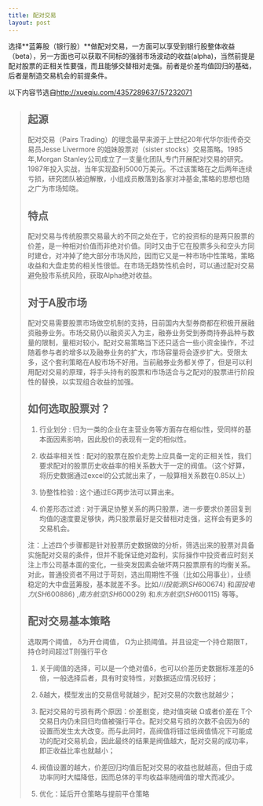 ```yaml
---
title: 配对交易
layout: post
---
```


选择**蓝筹股（银行股）**做配对交易，一方面可以享受到银行股整体收益（beta），另一方面也可以获取不同标的强弱市场波动的收益(alpha)，当然前提是配对股票的正相关性要强，而且能够交替相对走强。前者是价差均值回归的基础，后者是制造交易机会的前提条件。

以下内容节选自<http://xueqiu.com/4357289637/57232071>

> ## 起源
> 
> 配对交易（Pairs Trading）的理念最早来源于上世纪20年代华尔街传奇交易员Jesse Livermore 的姐妹股票对（sister stocks）交易策略。1985年,Morgan Stanley公司成立了一支量化团队,专门开展配对交易的研究。1987年投入实战，当年实现盈利5000万美元。不过该策略在之后两年连续亏损，研究团队被迫解散，小组成员散落到各家对冲基金,策略的思想也随之广为市场知晓。
> 
> ## 特点
> 
> 配对交易与传统股票交易最大的不同之处在于，它的投资标的是两只股票的价差，是一种相对价值而非绝对价值。同时又由于它在股票多头和空头方同时建仓，对冲掉了绝大部分市场风险，因而它又是一种市场中性策略，策略收益和大盘走势的相关性很低。在市场无趋势性机会时，可以通过配对交易避免股市系统风险，获取Alpha绝对收益。
> 
> ## 对于A股市场
> 
> 配对交易需要股票市场做空机制的支持，目前国内大型券商都在积极开展融资融券业务。市场交易仍以融资买入为主，融券业务受到券商持券品种与数量的限制，量相对较小，配对交易策略当下还只适合一些小资金操作，不过随着参与者的增多以及融券业务的扩大，市场容量将会逐步扩大。受限太多，这个套利策略在A股市场不好用。当前融券业务都关停了，但是可以利用配对交易的原理，将手头持有的股票和市场适合与之配对的股票进行阶段性的替换，以实现组合收益的加强。
> 
> ## 如何选取股票对？
> 
> 1. 行业划分
>    : 归为一类的企业在主营业务等方面存在相似性，受同样的基本面因素影响，因此股价的表现有一定的相似性。
> 
> 2. 收益率相关性
>    : 配对的股票在股价走势上应具备一定的正相关性，我们要求配对的股票历史收益率的相关系数大于一定的阀值。（这个好算，将历史数据通过excel的公式就出来了，一般算相关系数在0.85以上）
> 
> 3. 协整性检验
>    : 这个通过EG两步法可以算出来。
> 
> 4. 价差形态过滤
>    : 对于满足协整关系的两只股票，进一步要求价差回复到均值的速度要足够快，两只股票最好是交替相对走强，这样会有更多的交易机会。
> 
> 注：上述四个步骤都是针对股票历史数据做的分析，筛选出来的股票对具备实施配对交易的条件，但并不能保证绝对盈利，实际操作中投资者应时刻关注上市公司基本面的变化，一些突发因素会破坏两只股票原有的均衡关系。对此，普通投资者不用过于苛刻，选出周期性不强（比如公用事业），业绩稳定的大中盘蓝筹股，基本就差不多。比如$川投能源(SH600674)$  和$国投电力(SH600886)$  ,$南方航空(SH600029)$  和$东方航空(SH600115)$  等等。
> 
> ## 配对交易基本策略
> 
> 选取两个阈值， δ为开仓阈值， Ω为止损阈值。并且设定一个持仓期限T，持仓时间超过T则强行平仓
> 
> 1. 关于阈值的选择，可以是一个绝对值δ，也可以价差历史数据标准差的δ倍，一般选择后者，具有时变特性，对数据适应情况较好；
> 
> 2. δ越大，模型发出的交易信号就越少，配对交易的次数也就越少；
> 
> 3. 配对交易的亏损有两个原因：价差剧变，绝对值突破 Ω或者价差在 T个交易日内仍未回归均值被强行平仓。配对交易亏损的次数不会因为δ的设置而发生太大改变。而与此同时，高阀值将错过低阀值情况下可能成功的配对交易机会，因此最终的结果是阀值越大，配对交易的成功率，即正收益比率也就越小；
> 
> 4. 阀值设置的越大，价差回归均值后配对交易的收益也就越高，但由于成功率同时大幅降低，因而总体的平均收益率随阀值的增大而减少。
> 
> 5. 优化：延后开仓策略与提前平仓策略
